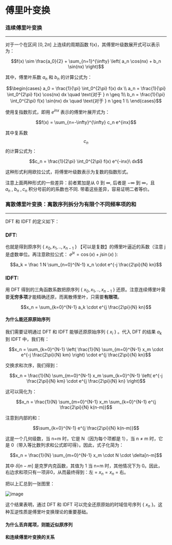 # 傅里叶变换

### 连续傅里叶变换
----

对于一个在区间 $[0, 2\pi]$ 上连续的周期函数 f(x)，其傅里叶级数展开式可以表示为：

$$f(x) \sim \frac{a_0}{2} + \sum_{n=1}^{\infty} \left( a_n \cos(nx) + b_n \sin(nx) \right)$$

其中，傅里叶系数 $a_n$ 和 $b_n$ 的计算公式为：

$$\begin{cases}
a_0 = \frac{1}{\pi} \int_0^{2\pi} f(x)  dx \\
a_n = \frac{1}{\pi} \int_0^{2\pi} f(x) \cos(nx)  dx \quad \text{对于 } n \geq 1\\
b_n = \frac{1}{\pi} \int_0^{2\pi} f(x) \sin(nx)   dx \quad \text{对于 } n \geq 1 \\
\end{cases}$$ 

使用复指数形式，即用 $e^{inx}$ 表示的傅里叶展开式为：

$$f(x) = \sum_{n=-\infty}^{\infty} c_n e^{inx}$$

其中复系数 $$c_n$$ 的计算公式为：

$$c_n = \frac{1}{2\pi} \int_0^{2\pi} f(x) e^{-inx}\ dx$$

这种形式利用欧拉公式，将傅里叶级数表示为复数的指数形式。

注意上面两种形式的一些差异：前者累加是从 0 到 $\infty$, 后者是 $-\infty$ 到 $\infty$，且 $a_n\ ,\  b_n\ , c_n$ 积分号前的的系数也不同. 带着这些差异，容易证明二者等价。

### 离散傅里叶变换：离散序列拆分为有限个不同频率项的和
----
DFT 和 IDFT 的定义如下：

### DFT: 
也就是得到原序列 { $x_0, x_1, .., x_{n-1}$ } 【可以是复数】的傅里叶逼近的系数（注意 j 是虚数单位。再注意欧拉公式： $e^{jx} = \cos(x) + j\sin(x)$ ):

$$a_k = \frac 1 N \sum_{n=0}^{N-1} x_n \cdot e^{-j \frac{2\pi}{N} kn}$$

### IDFT: 
用 DFT 得到的三角函数系数把原序列 { $x_0, x_1, .., x_{n-1}$ } 还原。注意连续傅里叶需要**无穷多项**才能精确还原，而离散傅里叶，只需要**有限项**。

$$x_n = \sum_{k=0}^{N-1} a_k \cdot e^{j \frac{2\pi}{N} kn}$$


#### 为什么能还原原始序列
我们需要证明通过 DFT 和 IDFT 能够还原原始序列 { $x_i$ } 。代入 DFT 的结果 $a_k$ 到 IDFT 中，我们有：

$$x_n =  \sum_{k=0}^{N-1} \left( \frac{1}{N} \sum_{m=0}^{N-1} x_m \cdot e^{-j \frac{2\pi}{N} km} \right) \cdot e^{j \frac{2\pi}{N} kn}$$

交换求和次序，我们得到：

$$x_n = \frac{1}{N} \sum_{m=0}^{N-1} x_m \sum_{k=0}^{N-1} \left( e^{-j \frac{2\pi}{N} km} \cdot e^{j \frac{2\pi}{N} kn} \right)$$

这可以简化为：

$$x_n = \frac{1}{N} \sum_{m=0}^{N-1} x_m \sum_{k=0}^{N-1} e^{j \frac{2\pi}{N} k(n-m)}$$

注意到内部的和：

$$\sum_{k=0}^{N-1} e^{j \frac{2\pi}{N} k(n-m)}$$

这是一个几何级数，当 n=m 时，它是 N（因为每个项都是 1），当 n ≠ m 时，它是 0（带入等比数列求和公式即可得）。因此，式子化简为：

$$x_n = \frac{1}{N} \sum_{m=0}^{N-1} x_m \cdot N \cdot \delta[n-m]$$

其中 $δ[n−m]$ 是克罗内克函数，其值为 1 当 n=m 时，其他情况下为 0。因此，右边求和项只有一项非0，从而最终得到：左 = $x_n = x_n$ = 右。

把以上汇总到一张图里：

![image](https://github.com/user-attachments/assets/1552db16-c5cd-4914-928d-88ac529b81d4)

这个结果表明，通过 DFT 和 IDFT 可以完全还原原始的时域信号序列 { $x_n$ }。这种互逆性质是傅里叶变换理论的重要基础。

#### 为什么丢弃尾项，则能近似原序列

#### 和连续傅里叶变换的关系
